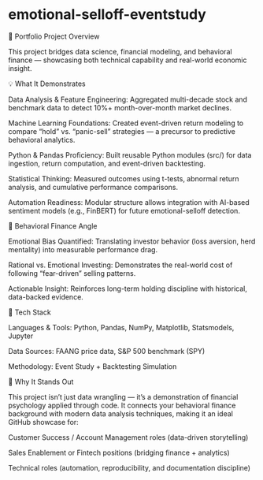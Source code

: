 # emotional-selloff-eventstudy
🎯 Portfolio Project Overview

This project bridges data science, financial modeling, and behavioral finance — showcasing both technical capability and real-world economic insight.

💡 What It Demonstrates

Data Analysis & Feature Engineering: Aggregated multi-decade stock and benchmark data to detect 10%+ month-over-month market declines.

Machine Learning Foundations: Created event-driven return modeling to compare “hold” vs. “panic-sell” strategies — a precursor to predictive behavioral analytics.

Python & Pandas Proficiency: Built reusable Python modules (src/) for data ingestion, return computation, and event-driven backtesting.

Statistical Thinking: Measured outcomes using t-tests, abnormal return analysis, and cumulative performance comparisons.

Automation Readiness: Modular structure allows integration with AI-based sentiment models (e.g., FinBERT) for future emotional-selloff detection.

🧠 Behavioral Finance Angle

Emotional Bias Quantified: Translating investor behavior (loss aversion, herd mentality) into measurable performance drag.

Rational vs. Emotional Investing: Demonstrates the real-world cost of following “fear-driven” selling patterns.

Actionable Insight: Reinforces long-term holding discipline with historical, data-backed evidence.

🧰 Tech Stack

Languages & Tools: Python, Pandas, NumPy, Matplotlib, Statsmodels, Jupyter

Data Sources: FAANG price data, S&P 500 benchmark (SPY)

Methodology: Event Study + Backtesting Simulation

🚀 Why It Stands Out

This project isn’t just data wrangling — it’s a demonstration of financial psychology applied through code. It connects your behavioral finance background with modern data analysis techniques, making it an ideal GitHub showcase for:

Customer Success / Account Management roles (data-driven storytelling)

Sales Enablement or Fintech positions (bridging finance + analytics)

Technical roles (automation, reproducibility, and documentation discipline)
